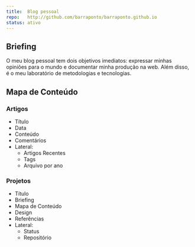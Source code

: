 ```yaml
---
title:  Blog pessoal
repo:   http://github.com/barraponto/barraponto.github.io
status: ativo
---
```


## Briefing

O meu blog pessoal tem dois objetivos imediatos: expressar minhas opiniões
para o mundo e documentar minha produção na web. Além disso, é o meu
laboratório de metodologias e tecnologias.

## Mapa de Conteúdo

### Artigos

* Título
* Data
* Conteúdo
* Comentários
* Lateral:
  * Artigos Recentes
  * Tags
  * Arquivo por ano

### Projetos

* Título
* Briefing
* Mapa de Conteúdo
* Design
* Referências
* Lateral:
  * Status
  * Repositório
